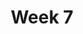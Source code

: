 ---
    title: Week 7
    weekNumber: 7
    days:
      - date: 2022-11-7
        events:
          "**LEC 19**{: .label .label-lecture } Percentiles and Confidence Intervals":
            "[CIT 13.1-13.3](https://inferentialthinking.com/chapters/13/1/Percentiles.html)"
                
          "**DIS 7**{: .label .label-disc } Hypothesis Testing and Permutation Testing":
      - date: 2022-11-8
        events:
          
          "**HW 5**{: .label .label-hw } **Simulation, Sampling, and Hypothesis Testing**":
      - date: 2022-11-9
        events:
          "**LEC 20**{: .label .label-lecture } CIs for Hypothesis Testing, Center and Spread":
            "[CIT 13.4-14.2](https://inferentialthinking.com/chapters/13/4/Using_Confidence_Intervals.html)"
                
      - date: 2022-11-11
        events:
          
          "No Lecture (Veterans Day 🎖️)":
      - date: 2022-11-12
        events:
          
          "**Lab 6**{: .label .label-lab } **Resampling and the Bootstrap**":
---